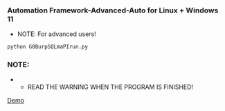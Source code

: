 ### Automation Framework-Advanced-Auto for Linux + Windows 11 
- NOTE: For advanced users!
```python
python G0BurpSQLmaPIrun.py
```
### NOTE: 
- - READ THE WARNING WHEN THE PROGRAM IS FINISHED!

[Demo](https://www.youtube.com/watch?v=QU8cf6hsY48)
